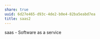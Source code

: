 ```yaml
---
share: true
uuid: 6d27e465-d93c-4de2-b0e4-82ba5eabd7ea
title: saas2
---
```

saas - Software as a service